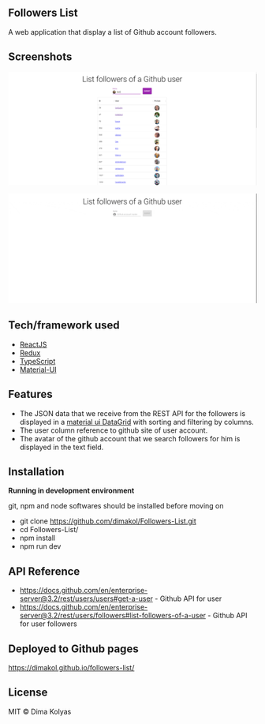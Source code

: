 ## Followers List

A web application that display a list of Github account followers.

## Screenshots

![image](screenshots/image.png?raw=true "Image")

![animated gif](screenshots/animation.gif?raw=true "Animation")

## Tech/framework used

- [ReactJS](https://reactjs.org/)
- [Redux](https://redux.js.org/)
- [TypeScript](https://www.typescriptlang.org/)
- [Material-UI](https://mui.com/)

## Features

- The JSON data that we receive from the REST API for the followers is displayed in a [material ui DataGrid](https://mui.com/x/react-data-grid/) with sorting and filtering by columns.
- The user column reference to github site of user account.
- The avatar of the github account that we search followers for him is displayed in the text field.

## Installation

**Running in development environment**

git, npm and node softwares should be installed before moving on

- git clone https://github.com/dimakol/Followers-List.git
- cd Followers-List/
- npm install
- npm run dev

## API Reference

- https://docs.github.com/en/enterprise-server@3.2/rest/users/users#get-a-user - Github API for user
- https://docs.github.com/en/enterprise-server@3.2/rest/users/followers#list-followers-of-a-user - Github API for user followers

## Deployed to Github pages

https://dimakol.github.io/followers-list/

## License

MIT © Dima Kolyas

